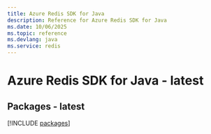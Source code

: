 ```yaml
---
title: Azure Redis SDK for Java
description: Reference for Azure Redis SDK for Java
ms.date: 10/06/2025
ms.topic: reference
ms.devlang: java
ms.service: redis
---
```

# Azure Redis SDK for Java - latest
## Packages - latest
[!INCLUDE [packages](redis-index.md)]